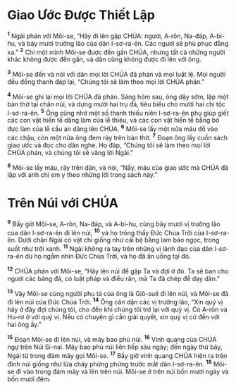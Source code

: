 

# Giao Ước Được Thiết Lập
<sup><b>1</b></sup> Ngài phán với Môi-se, “Hãy đi lên gặp CHÚA: ngươi, A-rôn, Na-đáp, A-bi-hu, và bảy mươi trưởng lão của dân I-sơ-ra-ên. Các ngươi sẽ phủ phục đằng xa.” <sup><b>2</b></sup> Chỉ một mình Môi-se được đến gần CHÚA, nhưng tất cả những người khác không được đến gần, và dân cũng không được đi lên với ông.

<sup><b>3</b></sup> Môi-se đến và nói với dân mọi lời CHÚA đã phán và mọi luật lệ. Mọi người đều đồng thanh đáp lại, “Chúng tôi sẽ làm theo mọi lời CHÚA phán.”

<sup><b>4</b></sup> Môi-se ghi lại mọi lời CHÚA đã phán. Sáng hôm sau, ông dậy sớm, lập một bàn thờ tại chân núi, và dựng mười hai trụ đá, tiêu biểu cho mười hai chi tộc I-sơ-ra-ên. <sup><b>5</b></sup> Ông cũng nhờ một số thanh thiếu niên I-sơ-ra-ên phụ giúp giết các con vật hiến tế dâng làm của lễ thiêu, và các con vật hiến tế bằng bò đực làm của lễ cầu an dâng lên CHÚA. <sup><b>6</b></sup> Môi-se lấy một nửa máu đổ vào các chậu, còn một nửa ông đem rảy trên bàn thờ. <sup><b>7</b></sup> Đoạn ông lấy cuốn sách giao ước và đọc cho dân nghe. Họ đáp, “Chúng tôi sẽ làm theo mọi lời CHÚA phán, và chúng tôi sẽ vâng lời Ngài.”

<sup><b>8</b></sup> Môi-se lấy máu, rảy trên dân, và nói, “Nầy, máu của giao ước mà CHÚA đã lập với anh chị em y theo những lời trong sách này.”

# Trên Núi với CHÚA
<sup><b>9</b></sup> Bấy giờ Môi-se, A-rôn, Na-đáp, và A-bi-hu, cùng bảy mươi vị trưởng lão của dân I-sơ-ra-ên đi lên núi, <sup><b>10</b></sup> và họ trông thấy Đức Chúa Trời của I-sơ-ra-ên. Dưới chân Ngài có vật chi giống như cái bệ bằng lam bảo ngọc, trong suốt như trời xanh. <sup><b>11</b></sup> Ngài không ra tay trên những vị lãnh đạo của dân I-sơ-ra-ên dù họ ngắm nhìn Đức Chúa Trời, và họ đã ăn uống tại đó.

<sup><b>12</b></sup> CHÚA phán với Môi-se, “Hãy lên núi để gặp Ta và đợi ở đó. Ta sẽ ban cho ngươi các bảng đá, có luật pháp và điều răn, mà Ta đã chép để dạy dân.”

<sup><b>13</b></sup> Vậy Môi-se cùng người phụ tá của ông là Giô-suê đi lên núi, và Môi-se đã đi lên núi của Đức Chúa Trời. <sup><b>14</b></sup> Ông căn dặn các vị trưởng lão, “Xin quý vị hãy ở đây đợi chúng tôi, cho đến khi chúng tôi trở lại với quý vị. Có A-rôn và Hu-rơ ở với quý vị. Nếu có chuyện gì cần giải quyết, xin quý vị cứ đến với hai ông ấy.”

<sup><b>15</b></sup> Đoạn Môi-se đi lên núi, và mây bao phủ núi. <sup><b>16</b></sup> Vinh quang của CHÚA ngự trên Núi Si-nai. Mây bao phủ núi liên tiếp sáu ngày; đến ngày thứ bảy, Ngài từ trong đám mây gọi Môi-se. <sup><b>17</b></sup> Bấy giờ vinh quang CHÚA hiện ra trên đỉnh núi giống như lửa cháy phừng phừng trước mắt dân I-sơ-ra-ên. <sup><b>18</b></sup> Môi-se đi vào trong đám mây và lên trên núi. Môi-se ở trên núi bốn mươi ngày và bốn mươi đêm.

